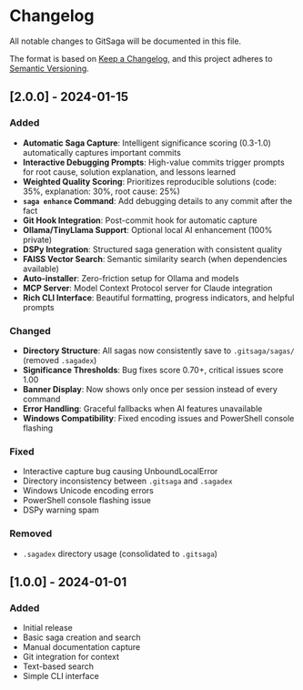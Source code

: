 # Changelog

All notable changes to GitSaga will be documented in this file.

The format is based on [Keep a Changelog](https://keepachangelog.com/en/1.0.0/),
and this project adheres to [Semantic Versioning](https://semver.org/spec/v2.0.0.html).

## [2.0.0] - 2024-01-15

### Added
- **Automatic Saga Capture**: Intelligent significance scoring (0.3-1.0) automatically captures important commits
- **Interactive Debugging Prompts**: High-value commits trigger prompts for root cause, solution explanation, and lessons learned
- **Weighted Quality Scoring**: Prioritizes reproducible solutions (code: 35%, explanation: 30%, root cause: 25%)
- **`saga enhance` Command**: Add debugging details to any commit after the fact
- **Git Hook Integration**: Post-commit hook for automatic capture
- **Ollama/TinyLlama Support**: Optional local AI enhancement (100% private)
- **DSPy Integration**: Structured saga generation with consistent quality
- **FAISS Vector Search**: Semantic similarity search (when dependencies available)
- **Auto-installer**: Zero-friction setup for Ollama and models
- **MCP Server**: Model Context Protocol server for Claude integration
- **Rich CLI Interface**: Beautiful formatting, progress indicators, and helpful prompts

### Changed
- **Directory Structure**: All sagas now consistently save to `.gitsaga/sagas/` (removed `.sagadex`)
- **Significance Thresholds**: Bug fixes score 0.70+, critical issues score 1.00
- **Banner Display**: Now shows only once per session instead of every command
- **Error Handling**: Graceful fallbacks when AI features unavailable
- **Windows Compatibility**: Fixed encoding issues and PowerShell console flashing

### Fixed
- Interactive capture bug causing UnboundLocalError
- Directory inconsistency between `.gitsaga` and `.sagadex`
- Windows Unicode encoding errors
- PowerShell console flashing issue
- DSPy warning spam

### Removed
- `.sagadex` directory usage (consolidated to `.gitsaga`)

## [1.0.0] - 2024-01-01

### Added
- Initial release
- Basic saga creation and search
- Manual documentation capture
- Git integration for context
- Text-based search
- Simple CLI interface